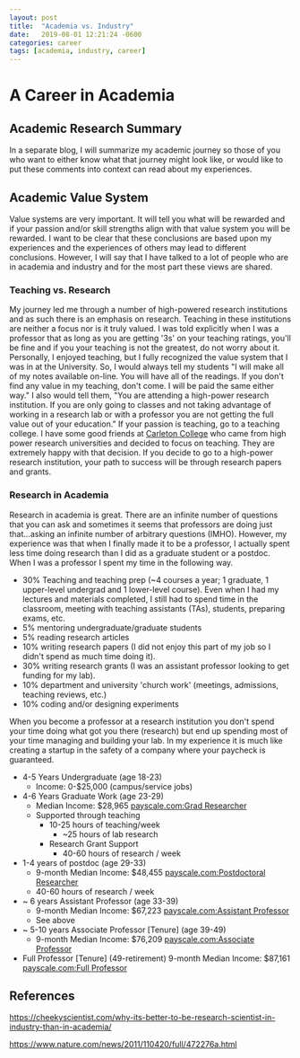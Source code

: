 ```yaml
---
layout: post
title:  "Academia vs. Industry"
date:   2019-08-01 12:21:24 -0600
categories: career
tags: [academia, industry, career]
---
```


# A Career in Academia

## Academic Research Summary

In a separate blog, I will summarize my academic journey so those of you who want to either know what that journey might look like, or would like to put these comments into context can read about my experiences. 

## Academic Value System

 Value systems are very important. It will tell you what will be rewarded and if your passion and/or skill strengths align with that value system you will be rewarded. I want to be clear that these conclusions are based upon my experiences and the experiences of others may lead to different conclusions. However, I will say that I have talked to a lot of people who are in academia and industry and for the most part these views are shared.

 ### Teaching vs. Research

 My journey led me through a number of high-powered research institutions and as such there is an emphasis on research. Teaching in these institutions are neither a focus nor is it truly valued. I was told explicitly when I was a professor that as long as you are getting '3s' on your teaching ratings, you'll be fine and if you your teaching is not the greatest, do not worry about it. Personally, I enjoyed teaching, but I fully recognized the value system that I was in at the University. So, I would always tell my students "I will make all of my notes available on-line. You will have all of the readings. If you don't find any value in my teaching, don't come. I will be paid the same either way." I also would tell them, "You are attending a high-power research institution. If you are only going to classes and not taking advantage of working in a research lab or with a professor you are not getting the full value out of your education."
If your passion is teaching, go to a teaching college. I have some good friends at [Carleton College](https://carleton.edu) who came from high power research universities and decided to focus on teaching. They are extremely happy with that decision. If you decide to go to a high-power research institution, your path to success will be through research papers and grants. 

### Research in Academia

Research in academia is great. There are an infinite number of questions that you can ask and sometimes it seems that professors are doing just that...asking an infinite number of arbitrary questions (IMHO). However, my experience was that when I finally made it to be a professor, I actually spent less time doing research than I did as a graduate student or a postdoc. 
When I was a professor I spent my time in the following way. 

* 30% Teaching and teaching prep (~4 courses a year; 1 graduate, 1 upper-level undergrad and 1 lower-level course).  Even when I had my lectures and materials completed, I still had to spend time in the classroom, meeting with teaching assistants (TAs), students, preparing exams, etc.
* 5% mentoring undergraduate/graduate students
* 5% reading research articles
* 10% writing research papers (I did not enjoy this part of my job so I didn't spend as much time doing it).
* 30% writing research grants (I was an assistant professor looking to get funding for my lab).
* 10% department and university 'church work' (meetings, admissions, teaching reviews, etc.)
* 10% coding and/or designing experiments

When you become a professor at a research institution you don't spend your time doing what got you there (research) but end up spending most of your time managing and building your lab. In my experience it is much like creating a startup in the safety of a company where your paycheck is guaranteed.

* 4-5 Years Undergraduate (age 18-23)
    * Income: 0-$25,000 (campus/service jobs)
* 4-6 Years Graduate Work (age 23-29)
    * Median Income:  $28,965 [payscale.com:Grad Researcher](https://www.payscale.com/research/US/Job=Graduate_Student_Researcher/Salary) 
    * Supported through teaching
        * 10-25 hours of teaching/week
            * ~25 hours of lab research
        * Research Grant Support
            * 40-60 hours of research / week
* 1-4 years of postdoc (age 29-33)
    * 9-month Median Income:  $48,455 [payscale.com:Postdoctoral Researcher](https://www.payscale.com/research/US/Job=Postdoctoral_Research_Associate/Salary)
    * 40-60 hours of research / week
* ~ 6 years Assistant Professor (age 33-39)
    * 9-month Median Income:  $67,223 [payscale.com:Assistant Professor](https://www.payscale.com/research/US/Job=Assistant_Professor%2C_Postsecondary_%2F_Higher_Education/Salary)
    * See above
* ~ 5-10 years Associate Professor [Tenure] (age 39-49)
    * 9-month Median Income: $76,209 [payscale.com:Associate Professor](https://www.payscale.com/research/US/Job=Associate_Professor%2C_Postsecondary_%2F_Higher_Education/Salary)
* Full Professor  [Tenure] (49-retirement)
    9-month Median Income:  $87,161 [payscale.com:Full Professor](https://www.payscale.com/research/US/Job=Associate_Professor%2C_Postsecondary_%2F_Higher_Education/Salary)

## References 
https://cheekyscientist.com/why-its-better-to-be-research-scientist-in-industry-than-in-academia/

https://www.nature.com/news/2011/110420/full/472276a.html